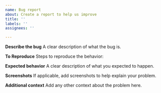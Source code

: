 ```yaml
---
name: Bug report
about: Create a report to help us improve
title: ''
labels: ''
assignees: ''

---
```


**Describe the bug**
A clear description of what the bug is.

**To Reproduce**
Steps to reproduce the behavior:


**Expected behavior**
A clear description of what you expected to happen.

**Screenshots**
If applicable, add screenshots to help explain your problem.


**Additional context**
Add any other context about the problem here.
